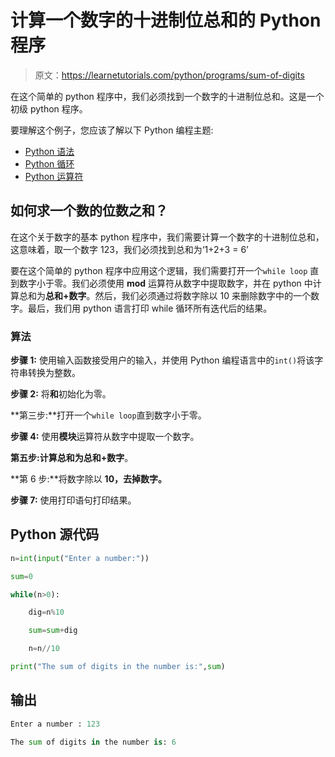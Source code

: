 # 计算一个数字的十进制位总和的 Python 程序

> 原文：<https://learnetutorials.com/python/programs/sum-of-digits>

在这个简单的 python 程序中，我们必须找到一个数字的十进制位总和。这是一个初级 python 程序。

要理解这个例子，您应该了解以下 Python 编程主题:

*   [Python 语法](../../python/syntax-comments "Python Syntax")
*   [Python 循环](../../python/python-loop-tutorials "Loops in Python")
*   [Python 运算符](../../python/python-operators "Python Operators")

## 如何求一个数的位数之和？

在这个关于数字的基本 python 程序中，我们需要计算一个数字的十进制位总和，这意味着，取一个数字 123，我们必须找到总和为‘1+2+3 = 6’

要在这个简单的 python 程序中应用这个逻辑，我们需要打开一个`while loop` 直到数字小于零。我们必须使用 **mod** 运算符从数字中提取数字，并在 python 中计算总和为**总和+数字**。然后，我们必须通过将数字除以 10 来删除数字中的一个数字。最后，我们用 python 语言打印 while 循环所有迭代后的结果。

### 算法

**步骤 1:** 使用输入函数接受用户的输入，并使用 Python 编程语言中的`int()`将该字符串转换为整数。

**步骤 2:** 将**和**初始化为零。

**第三步:**打开一个`while loop`直到数字小于零。

**步骤 4:** 使用**模块**运算符从数字中提取一个数字。

**第五步:**计算总和为**总和+数字**。

**第 6 步:**将数字除以 **10，去掉数字。**

**步骤 7:** 使用打印语句打印结果。

## Python 源代码

```py
n=int(input("Enter a number:"))

sum=0

while(n>0):

    dig=n%10

    sum=sum+dig

    n=n//10

print("The sum of digits in the number is:",sum)

```

## 输出

```py
Enter a number : 123

The sum of digits in the number is: 6
```